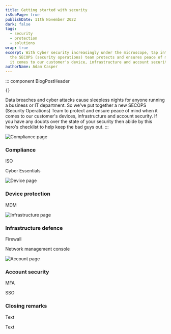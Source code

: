 ```yaml
---
title: Getting started with security
isSubPage: true
publishDate: 11th November 2022
dark: false
tags:
  - security
  - protection
  - solutions
wrap: true
excerpt: W﻿ith Cyber security increasingly under the microscope, tap into how
  the SECOPS (security operations) team protects and ensures peace of mind when
  it comes to our customer's device, infrastructure and account security.
authorName: Adam Casper
---
```

::: component BlogPostHeader
~~~
{}
~~~
D﻿ata breaches and cyber attacks cause sleepless nights for anyone running a business or IT department. So we've put together a new SECOPS (Security Operations) Team to protect and ensure peace of mind when it comes to our customer's devices, infrastructure and account security. If you have any doubts over the state of your security then abide by this hero's checklist to help keep the bad guys out.
:::

![Compliance page]( "Compliance")

### C﻿ompliance

ISO

Cyber Essentials 

![Device page]( "Device")

### D﻿evice protection

MDM

![Infrastructure page]( "Infrastructure")

### Infrastructure defence

Firewall

Network management console

![Account page]( "Account")

### A﻿ccount security

M﻿FA

SSO



### C﻿losing remarks

T﻿ext

T﻿ext